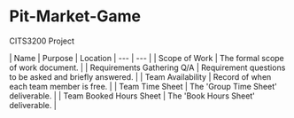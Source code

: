 # Pit-Market-Game
CITS3200 Project

| Name | Purpose | Location
| --- | --- |
| Scope of Work | The formal scope of work document. |
| Requirements Gathering Q/A | Requirement questions to be asked and briefly answered. |
| Team Availability | Record of when each team member is free. |
| Team Time Sheet | The 'Group Time Sheet' deliverable. |
| Team Booked Hours Sheet | The 'Book Hours Sheet' deliverable. |

